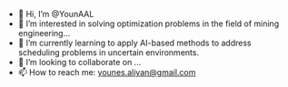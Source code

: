 - 👋 Hi, I’m @YounAAL
- 👀 I’m interested in solving optimization problems in the field of mining engineering...
- 🌱 I’m currently learning to apply AI-based methods to address scheduling problems in uncertain environments. 
- 💞️ I’m looking to collaborate on ...
- 📫 How to reach me: younes.aliyan@gmail.com

<!---
YounAAL/YounAAL is a ✨ special ✨ repository because its `README.md` (this file) appears on your GitHub profile.
You can click the Preview link to take a look at your changes.
--->
